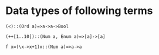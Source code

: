# Data types of following terms

`(<)::(Ord a)=>a->a->Bool`

`(++[1..10])::(Num a, Enum a)=>[a]->[a]`

`f x=(\x->x+1)x::(Num a)=>a->a`
